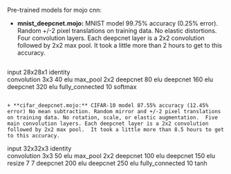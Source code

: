 Pre-trained models for mojo cnn:
+ **mnist_deepcnet.mojo:** MNIST model 99.75% accuracy (0.25% error). Random +/-2 pixel translations on training data. No elastic distortions. Four convolution layers.  Each deepcnet layer is a 2x2 convolution followed by 2x2 max pool.  It took a little more than 2 hours to get to this accuracy. 
  ```  
input 28x28x1 identity  
convolution 3x3 40 elu
max_pool 2x2
deepcnet 80 elu
deepcnet 160 elu
deepcnet 320 elu
fully_connected 10 softmax
  ```  

+ **cifar_deepcnet.mojo:** CIFAR-10 model 87.55% accuracy (12.45% error) No mean subtraction. Random mirror and +/-2 pixel translations on training data. No rotation, scale, or elastic augmentation.  Five main convolution layers. Each deepcnet layer is a 2x2 convolution followed by 2x2 max pool.  It took a little more than 8.5 hours to get to this accuracy. 
  ```
input 32x32x3 identity  
convolution 3x3 50 elu
max_pool 2x2
deepcnet 100 elu
deepcnet 150 elu
resize 7 7
deepcnet 200 elu
deepcnet 250 elu
fully_connected 10 tanh
  ```
